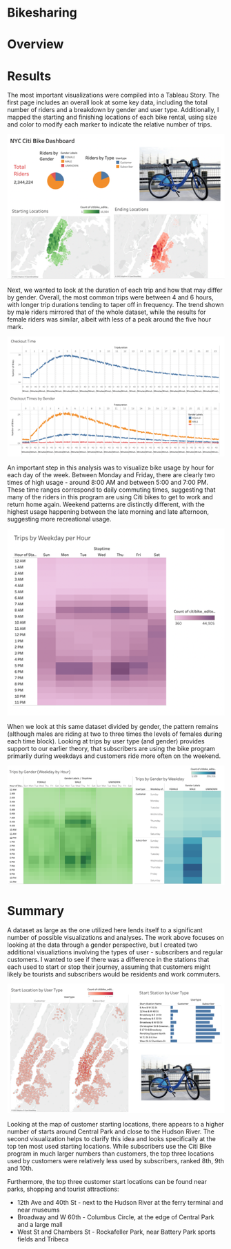 # Bikesharing

# Overview

# Results

The most important visualizations were compiled into a Tableau Story. The first page includes an overall look at some key data, including the total number of riders and a breakdown by gender and user type. Additionally, I mapped the starting and finishing locations of each bike rental, using size and color to modify each marker to indicate the relative number of trips.

!["1"](https://github.com/brianbutler08/bikesharing/blob/main/Images_bikesharing/1.png)

Next, we wanted to look at the duration of each trip and how that may differ by gender. Overall, the most common trips were between 4 and 6 hours, with longer trip durations tending to taper off in frequency. The trend shown by male riders mirrored that of the whole dataset, while the results for female riders was similar, albeit with less of a peak around the five hour mark.

!["2"](https://github.com/brianbutler08/bikesharing/blob/main/Images_bikesharing/2.png)

An important step in this analysis was to visualize bike usage by hour for each day of the week. Between Monday and Friday, there are clearly two times of high usage - around 8:00 AM and between 5:00 and 7:00 PM. These time ranges correspond to daily commuting times, suggesting that many of the riders in this program are using Citi bikes to get to work and return home again. Weekend patterns are distinctly different, with the highest usage happening between the late morning and late afternoon, suggesting more recreational usage.

!["3"](https://github.com/brianbutler08/bikesharing/blob/main/Images_bikesharing/3.png)

When we look at this same dataset divided by gender, the pattern remains (although males are riding at two to three times the levels of females during each time block). Looking at trips by user type (and gender) provides support to our earlier theory, that subscribers are using the bike program primarily during weekdays and customers ride more often on the weekend.

!["4"](https://github.com/brianbutler08/bikesharing/blob/main/Images_bikesharing/4.png)

# Summary

A dataset as large as the one utilized here lends itself to a significant number of possible visualizations and analyses. The work above focuses on looking at the data through a gender perspective, but I created two additional visualiztions involving the types of user - subscribers and regular customers. I wanted to see if there was a difference in the stations that each used to start or stop their journey, assuming that customers might likely be tourists and subscribers would be residents and work commuters.

!["5"](https://github.com/brianbutler08/bikesharing/blob/main/Images_bikesharing/5.png)

Looking at the map of customer starting locations, there appears to a higher number of starts around Central Park and close to the Hudson River. The second visualization helps to clarify this idea and looks specifically at the top ten most used starting locations. While subscribers use the Citi Bike program in much larger numbers than customers, the top three locations used by customers were relatively less used by subscribers, ranked 8th, 9th and 10th. 

Furthermore, the top three customer start locations can be found near parks, shopping and tourist attractions:
- 12th Ave and 40th St - next to the Hudson River at the ferry terminal and near museums
- Broadway and W 60th - Columbus Circle, at the edge of Central Park and a large mall
- West St and Chambers St - Rockafeller Park, near Battery Park sports fields and Tribeca
